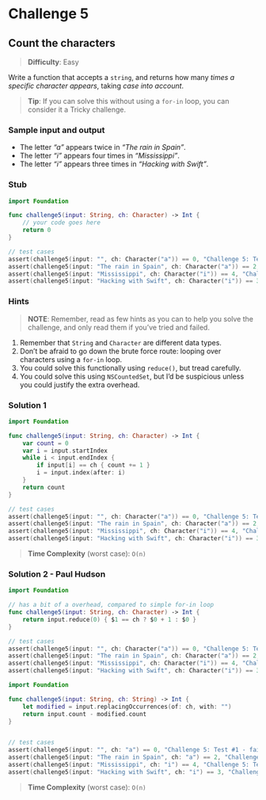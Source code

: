 # Challenge 5

## Count the characters

> **Difficulty**: Easy

Write a function that accepts a `string`, and returns how many *times a specific character appears*, taking *case into account*.

> **Tip**: If you can solve this without using a `for-in` loop, you can consider it a Tricky challenge.

### Sample input and output

- The letter *“a”* appears twice in *“The rain in Spain”*.
- The letter *“i”* appears four times in *“Mississippi”*.
- The letter *“i”* appears three times in *“Hacking with Swift”*.

### Stub

``` swift
import Foundation

func challenge5(input: String, ch: Character) -> Int { 
    // your code goes here
    return 0
}

// test cases
assert(challenge5(input: "", ch: Character("a")) == 0, "Challenge 5: Test #1 - failed")
assert(challenge5(input: "The rain in Spain", ch: Character("a")) == 2, "Challenge 5: Test #2 - failed")
assert(challenge5(input: "Mississippi", ch: Character("i")) == 4, "Challenge 5: Test #3 - failed")
assert(challenge5(input: "Hacking with Swift", ch: Character("i")) == 3, "Challenge 5: Test #4 - failed")
```

### Hints

> **NOTE**: Remember, read as few hints as you can to help you solve the challenge, and only read them if you’ve tried and failed.

1. Remember that `String` and `Character` are different data types.
2. Don’t be afraid to go down the brute force route: looping over characters using a `for-in` loop.
3. You could solve this functionally using `reduce()`, but tread carefully.
4. You could solve this using `NSCountedSet`, but I’d be suspicious unless you could justify the extra overhead.

### Solution 1

``` swift
import Foundation

func challenge5(input: String, ch: Character) -> Int { 
    var count = 0
    var i = input.startIndex
    while i < input.endIndex {
        if input[i] == ch { count += 1 }
        i = input.index(after: i)
    }
    return count
}

// test cases
assert(challenge5(input: "", ch: Character("a")) == 0, "Challenge 5: Test #1 - failed")
assert(challenge5(input: "The rain in Spain", ch: Character("a")) == 2, "Challenge 5: Test #2 - failed")
assert(challenge5(input: "Mississippi", ch: Character("i")) == 4, "Challenge 5: Test #3 - failed")
assert(challenge5(input: "Hacking with Swift", ch: Character("i")) == 3, "Challenge 5: Test #4 - failed")
```

> **Time Complexity** (worst case): `O(n)`

### Solution 2 - Paul Hudson

``` swift
import Foundation

// has a bit of a overhead, compared to simple for-in loop
func challenge5(input: String, ch: Character) -> Int { 
    return input.reduce(0) { $1 == ch ? $0 + 1 : $0 }
}

// test cases
assert(challenge5(input: "", ch: Character("a")) == 0, "Challenge 5: Test #1 - failed")
assert(challenge5(input: "The rain in Spain", ch: Character("a")) == 2, "Challenge 5: Test #2 - failed")
assert(challenge5(input: "Mississippi", ch: Character("i")) == 4, "Challenge 5: Test #3 - failed")
assert(challenge5(input: "Hacking with Swift", ch: Character("i")) == 3, "Challenge 5: Test #4 - failed")
```

``` swift
import Foundation

func challenge5(input: String, ch: String) -> Int { 
    let modified = input.replacingOccurrences(of: ch, with: "")
    return input.count - modified.count
}


// test cases
assert(challenge5(input: "", ch: "a") == 0, "Challenge 5: Test #1 - failed")
assert(challenge5(input: "The rain in Spain", ch: "a") == 2, "Challenge 5: Test #2 - failed")
assert(challenge5(input: "Mississippi", ch: "i") == 4, "Challenge 5: Test #3 - failed")
assert(challenge5(input: "Hacking with Swift", ch: "i") == 3, "Challenge 5: Test #4 - failed")
```

> **Time Complexity** (worst case): `O(n)`
